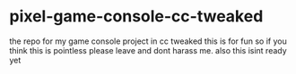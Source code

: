 # pixel-game-console-cc-tweaked
the repo for my game console project in cc tweaked
this is for fun so if you think this is pointless please leave and dont harass me.
also this isint ready yet
